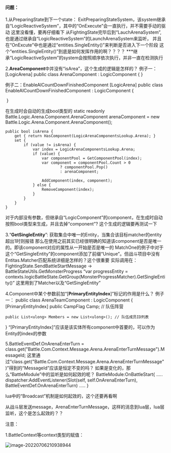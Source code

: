 #### 问题：

1.从PreparingState到下一个state：
ExitPreparingStateSystem，该system继承自“LogicReactiveSystem”，其中的“OnExecute”会一直执行，并不需要手动的驱动
这里没看懂，要再仔细看下
从FightingState完毕后到“LauchArenaSystem”,也是通过继承自“LogicReactiveSystem”的LaunchArenaSystem来监听，
并且在“OnExcute”中也是通过“entities.SingleEntity()”来判断是否进入下一个阶段
这个“entities.SingleEntity()”到底是如何发挥作用的啊？？？？
***继承“LogicReactiveSystem”的system会按照顺序依次执行，并非一直在检测执行



2.**AreaComponent**中并没有“isArea”，这个生成的逻辑是怎样的？
例子一：
    [LogicArena]
    public class ArenaComponent : LogicComponent
    {
    }

例子二：EnableAICountDownFinishedComponent
    [LogicArena]
    public class EnableAICountDownFinishedComponent : LogicComponent
    {

​    }        

在生成时会自动的生成bool类型的
    static readonly Battle.Logic.Arena.Component.ArenaComponent arenaComponent = new Battle.Logic.Arena.Component.ArenaComponent();

    public bool isArena {
        get { return HasComponent(LogicArenaComponentsLookup.Arena); }
        set {
            if (value != isArena) {
                var index = LogicArenaComponentsLookup.Arena;
                if (value) {
                    var componentPool = GetComponentPool(index);
                    var component = componentPool.Count > 0
                            ? componentPool.Pop()
                            : arenaComponent;
    
                    AddComponent(index, component);
                } else {
                    RemoveComponent(index);
                }
            }
        }
    }
对于内部没有参数，但继承自“LogicComponent”的component，在生成时自动按照bool类型来生成，并且去掉“component”?
这个生成的逻辑要再测试一下



3.“**GetSingleEntity**”: 获取集合中唯一的Entity，当集合该目标matcher的entity超出1时则报错
那么在使用之前其实已经很明确的知道该component是否是唯一的。即该component对应的属性从一开始是否是唯一的
MatchOne的例子中对于这个“GetSingleEntity”的component添加了前缀“Unique”。但战斗项目中没有
Entitas.Matcher匹配系统详细是怎样的？这个很重要
实际调用在：FightingState.SendBattleStartMessage -> BattleStateUtils.GetMonsterProgress
“var progressEntity = contexts.logicBattleState.GetGroup(MonsterProgressMatcher).GetSingleEntity()”
这里用到了Matcher以及“GetSingleEntity”



4.Component中某个参数前加“[**PrimaryEntityIndex**]”标记的作用是什么？
例子一：
public class ArenaTeamComponent : LogicComponent
{
	[PrimaryEntityIndex]
	public CampFlag Camp; // 队伍阵营

	public List<ulong> Members = new List<ulong>(); // 队伍成员ID列表
}
“[PrimaryEntityIndex]”应该是该实体所有component中首要的，可以作为Entity的index的参数



5.BattleEventDef.OnArenaEnterTurn = class.get("Battle.Com.Context.Message.Arena.ArenaEnterTurnMessage").MessageId;
这里通过“class.get("Battle.Com.Context.Message.Arena.ArenaEnterTurnMessage")”得到的“MessageId”应该是恒定不变的吗？
如果是变化的，那么“BattleModule”中的监听是如何起效的呢？
BattleModule:OnBattleStart{
.....
dispatcher:AddEventListener(Slot(self, self.OnArenaEnterTurn), BattleEventDef.OnArenaEnterTurn)
.....
}

lua中的“Broadcast”机制是如何起效的，这个还要再看啊

从战斗层发送message，ArenaEnterTurnMessage，这样的消息到lua层，lua层监听，这个是怎么起效的？？









注意：

1.BattleContext等context类型的赋值：

![image-20220706210938944](C:\Users\Administrator\AppData\Roaming\Typora\typora-user-images\image-20220706210938944.png)















